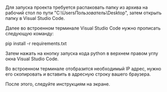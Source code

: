 Для запуска проекта требуется распаковать папку из архива на рабочий стол по пути "C:\Users*Пользователь*\Desktop", затем открыть папку в Visual Studio Code. 

Далее во встроенном терминале Visual Studio Code нужно прописать следующую команду:

pip install -r requirements.txt

Затем нажать на кнопку запуска кода python в верхнем правом углу окна Visual Studio Code.

Во встроенном терминале отобразится необходимый IP адрес, нужно его скопировать и вставить в адресную строку вашего браузера.

После этого, следуйте инструкциям на экране.
